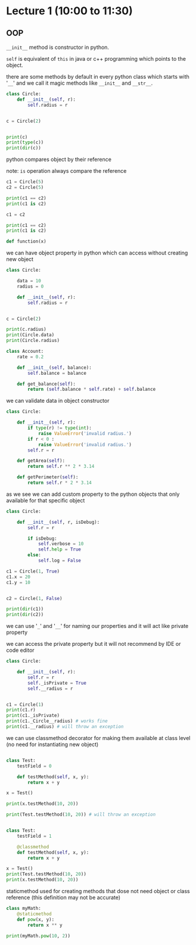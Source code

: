 # Lecture 1 (10:00 to 11:30)

## OOP


`__init__` method is constructor in python.

`self` is equivalent of `this` in java or c++ programming which points to the object.

there are some methods by default in every python class which starts with '`__`' and we call it magic methods like `__init__` and `__str__`.

```python
class Circle:
    def __init__(self, r):
        self.radius = r


c = Circle(2)


print(c)
print(type(c))
print(dir(c))

```

python compares object by their reference

note: `is`  operation always compare the reference 
```python
c1 = Circle(5)
c2 = Circle(5)

print(c1 == c2)
print(c1 is c2)

c1 = c2

print(c1 == c2)
print(c1 is c2)
```


```python
def function(x)
```


we can have object property in python which can access without creating new object

```python
class Circle:

    data = 10
    radius = 0

    def __init__(self, r):
        self.radius = r


c = Circle(2)

print(c.radius)
print(Circle.data)
print(Circle.radius)


```

```python
class Account:
    rate = 0.2

    def __init__(self, balance):
        self.balance = balance

    def get_balance(self):
        return (self.balance * self.rate) + self.balance

```


we can validate data in object constructor

```python
class Circle:

    def __init__(self, r):
        if type(r) != type(int):
            raise ValueError('invalid radius.')
        if r < 0 : 
            raise ValueError('invalid radius.')
        self.r = r

    def getArea(self):
        return self.r ** 2 * 3.14

    def getPerimeter(self):
        return self.r * 2 * 3.14


```


as we see we can add custom property to the python objects that only available for that specific object
```python
class Circle:

    def __init__(self, r, isDebug):
        self.r = r

        if isDebug:
            self.verbose = 10 
            self.help = True
        else:
            self.log = False

c1 = Circle(1, True)
c1.x = 20
c1.y = 10


c2 = Circle(1, False)

print(dir(c1))
print(dir(c2))

```


we can use '`_`' and '`__`' for naming our properties and it will act like private property 

we can access the private property but it will not recommend by IDE or code editor  
```python
class Circle:

    def __init__(self, r):
        self.r = r
        self._isPrivate = True
        self.__radius = r


c1 = Circle(1)
print(c1.r)
print(c1._isPrivate)
print(c1._Circle__radius) # works fine
print(c1.__radius) # will throw an exception
```


we can use classmethod decorator for making them available at class level (no need for instantiating new object)


```python

class Test:
    testField = 0

    def testMethod(self, x, y):
        return x + y

x = Test()

print(x.testMethod(10, 20))

print(Test.testMethod(10, 20)) # will throw an exception

```


```python

class Test:
    testField = 1

    @classmethod
    def testMethod(self, x, y):
        return x + y

x = Test()
print(Test.testMethod(10, 20))
print(x.testMethod(10, 20))

```

staticmethod used for creating methods that dose not need object or class reference (this definition may not be accurate)

```python
class myMath:
    @staticmethod
    def pow(x, y):
        return x ** y

print(myMath.pow(10, 2))
```